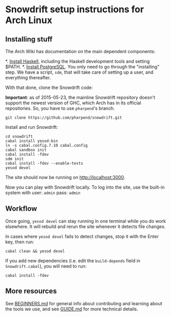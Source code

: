 # Snowdrift setup instructions for Arch Linux

## Installing stuff

The Arch Wiki has documentation on the main dependent components:

*.  [Install Haskell][1], including the Haskell development tools
    and setting $PATH.
*.  [Install PostgreSQL][2]. You only need to go through the
    "installing" step. We have a script, `sdm`, that will take care of
    setting up a user, and everything thereafter.

With that done, clone the Snowdrift code:

**Important**: as of 2015-05-23, the mainline Snowdrift repository
doesn't support the newest version of GHC, which Arch has in its
official repositories. So, you have to use `pharpend`'s branch.

    git clone https://github.com/pharpend/snowdrift.git

Install and run Snowdrift:

    cd snowdrift
    cabal install yesod-bin
    ln -s cabal.config.7.10 cabal.config
    cabal sandbox init
    cabal install -fdev
    sdm init
    cabal install -fdev --enable-tests
    yesod devel

The site should now be running on <http://localhost:3000>.

Now you can play with Snowdrift locally.
To log into the site, use the built-in system with
user: `admin` pass: `admin`

## Workflow

Once going, `yesod devel` can stay running in one terminal while
you do work elsewhere.
It will rebuild and rerun the site whenever it detects file changes.

In cases where `yesod devel` fails to detect changes,
stop it with the Enter key, then run:

    cabal clean && yesod devel

If you add new dependencies (i.e. edit the `build-depends` field in
`Snowdrift.cabal`), you will need to run:

    cabal install -fdev

## More resources

See [BEGINNERS.md](BEGINNERS.md) for general info about contributing
and learning about the tools we use,
and see [GUIDE.md](GUIDE.md) for more technical details.

[1]: https://wiki.archlinux.org/index.php/Haskell
[2]: https://wiki.archlinux.org/index.php/Postgresql
